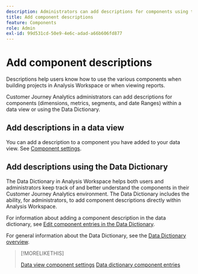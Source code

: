 ```yaml
---
description: Administrators can add descriptions for components using the data view.
title: Add component descriptions
feature: Components
role: Admin
exl-id: 99d531cd-50e9-4e6c-adad-a66b606fd877
---
```

# Add component descriptions

Descriptions help users know how to use the various components when building projects in Analysis Workspace or when viewing reports. 

Customer Journey Analytics administrators can add descriptions for components (dimensions, metrics, segments, and date Ranges) within a data view or using the Data Dictionary. 

## Add descriptions in a data view

You can add a description to a component you have added to your data view. See [Component settings](/help/data-views/component-settings/overview.md).

## Add descriptions using the Data Dictionary

The Data Dictionary in Analysis Workspace helps both users and administrators keep track of and better understand the components in their Customer Journey Analytics environment. The Data Dictionary includes the ability, for administrators, to add component descriptions directly within Analysis Workspace. 

For information about adding a component description in the data dictionary, see [Edit component entries in the Data Dictionary](/help/components/data-dictionary/edit-entries-data-dictionary.md).

For general information about the Data Dictionary, see the [Data Dictionary overview](/help/components/data-dictionary/data-dictionary-overview.md).

>[!MORELIKETHIS]
>
>[Data view component settings](/help/data-views/component-settings/overview.md)
>[Data dictionary component entries](/help/components/data-dictionary/edit-entries-data-dictionary.md)
>
